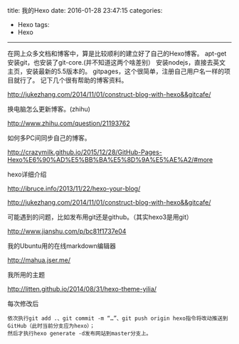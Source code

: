 title: 我的Hexo
date: 2016-01-28 23:47:15
categories:
- Hexo
tags:
- Hexo
---

在网上众多文档和博客中，算是比较顺利的建立好了自己的Hexo博客。
apt-get 安装git，也安装了git-core.(并不知道这两个啥差别）
安装nodejs，直接去英文主页，安装最新的5.5版本的。
gitpages，这个很简单，注册自己用户名一样的项目就行了。
记下几个很有帮助的博客资料。

http://jukezhang.com/2014/11/01/construct-blog-with-hexo&&gitcafe/

换电脑怎么更新博客。(zhihu)

http://www.zhihu.com/question/21193762

如何多PC间同步自己的博客。

http://crazymilk.github.io/2015/12/28/GitHub-Pages-Hexo%E6%90%AD%E5%BB%BA%E5%8D%9A%E5%AE%A2/#more

hexo详细介绍

http://ibruce.info/2013/11/22/hexo-your-blog/

http://jukezhang.com/2014/11/01/construct-blog-with-hexo&&gitcafe/

可能遇到的问题，比如发布用git还是github。（其实hexo3是用git）

http://www.jianshu.com/p/bc81f1737e04

我的Ubuntu用的在线markdown编辑器

http://mahua.jser.me/

我所用的主题

http://litten.github.io/2014/08/31/hexo-theme-yilia/





每次修改后

    依次执行git add .、git commit -m “…”、git push origin hexo指令将改动推送到GitHub（此时当前分支应为hexo）；
    然后才执行hexo generate -d发布网站到master分支上。

